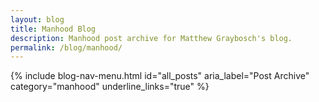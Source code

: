 ```yaml
---
layout: blog
title: Manhood Blog
description: Manhood post archive for Matthew Graybosch's blog.
permalink: /blog/manhood/
---
```


{% include blog-nav-menu.html id="all_posts" aria_label="Post Archive" category="manhood" underline_links="true" %}